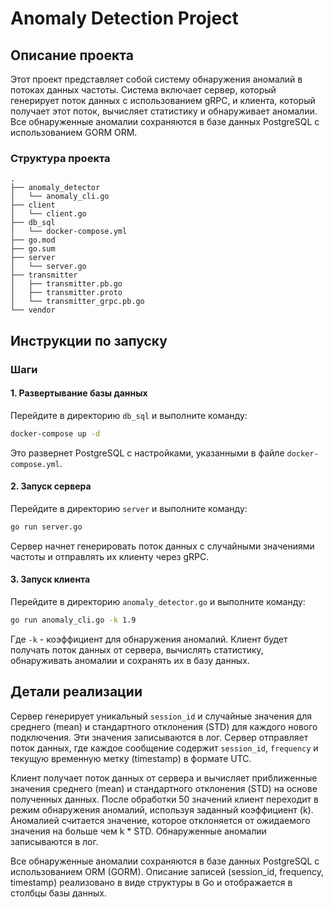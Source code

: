 # Anomaly Detection Project

## Описание проекта

Этот проект представляет собой систему обнаружения аномалий в потоках данных частоты. Система включает сервер, который генерирует поток данных с использованием gRPC, и клиента, который получает этот поток, вычисляет статистику и обнаруживает аномалии. Все обнаруженные аномалии сохраняются в базе данных PostgreSQL с использованием GORM ORM.

### Структура проекта

```plaintext
.
├── anomaly_detector
│   └── anomaly_cli.go
├── client
│   └── client.go
├── db_sql
│   └── docker-compose.yml
├── go.mod
├── go.sum
├── server
│   └── server.go
├── transmitter
│   ├── transmitter.pb.go
│   ├── transmitter.proto
│   └── transmitter_grpc.pb.go
└── vendor
```

## Инструкции по запуску

### Шаги

#### 1. Развертывание базы данных

Перейдите в директорию `db_sql` и выполните команду:

```sh
docker-compose up -d
```

Это развернет PostgreSQL с настройками, указанными в файле `docker-compose.yml`.

#### 2. Запуск сервера

Перейдите в директорию `server` и выполните команду:

```sh
go run server.go
```

Сервер начнет генерировать поток данных с случайными значениями частоты и отправлять их клиенту через gRPC.

#### 3. Запуск клиента

Перейдите в директорию `anomaly_detector.go` и выполните команду:

```sh
go run anomaly_cli.go -k 1.9
```

Где `-k` - коэффициент для обнаружения аномалий. Клиент будет получать поток данных от сервера, вычислять статистику, обнаруживать аномалии и сохранять их в базу данных.

## Детали реализации

Сервер генерирует уникальный `session_id` и случайные значения для среднего (mean) и стандартного отклонения (STD) для каждого нового подключения. Эти значения записываются в лог. Сервер отправляет поток данных, где каждое сообщение содержит `session_id`, `frequency` и текущую временную метку (timestamp) в формате UTC.

Клиент получает поток данных от сервера и вычисляет приближенные значения среднего (mean) и стандартного отклонения (STD) на основе полученных данных. После обработки 50 значений клиент переходит в режим обнаружения аномалий, используя заданный коэффициент (k). Аномалией считается значение, которое отклоняется от ожидаемого значения на больше чем k * STD. Обнаруженные аномалии записываются в лог.

Все обнаруженные аномалии сохраняются в базе данных PostgreSQL с использованием ORM (GORM). Описание записей (session_id, frequency, timestamp) реализовано в виде структуры в Go и отображается в столбцы базы данных.
